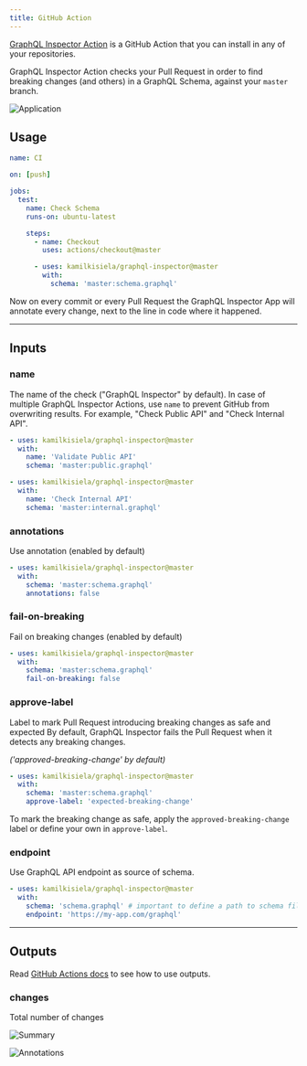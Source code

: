 ```yaml
---
title: GitHub Action
---
```


[GraphQL Inspector Action](https://github.com/marketplace/actions/graphql-inspector) is a GitHub Action that you can install in any of your repositories.

GraphQL Inspector Action checks your Pull Request in order to find breaking changes (and others) in a GraphQL Schema, against your `master` branch.

![Application](/img/github/app-action.jpg)

## Usage

```yaml
name: CI

on: [push]

jobs:
  test:
    name: Check Schema
    runs-on: ubuntu-latest

    steps:
      - name: Checkout
        uses: actions/checkout@master

      - uses: kamilkisiela/graphql-inspector@master
        with:
          schema: 'master:schema.graphql'
```

Now on every commit or every Pull Request the GraphQL Inspector App will annotate every change, next to the line in code where it happened.

---

## Inputs

### name

The name of the check ("GraphQL Inspector" by default). 
In case of multiple GraphQL Inspector Actions, use `name` to prevent GitHub from overwriting results. For example, "Check Public API" and "Check Internal API".

```yaml
- uses: kamilkisiela/graphql-inspector@master
  with:
    name: 'Validate Public API'
    schema: 'master:public.graphql'

- uses: kamilkisiela/graphql-inspector@master
  with:
    name: 'Check Internal API'
    schema: 'master:internal.graphql'
```

### annotations

Use annotation (enabled by default)

```yaml
- uses: kamilkisiela/graphql-inspector@master
  with:
    schema: 'master:schema.graphql'
    annotations: false
```

### fail-on-breaking

Fail on breaking changes (enabled by default)

```yaml
- uses: kamilkisiela/graphql-inspector@master
  with:
    schema: 'master:schema.graphql'
    fail-on-breaking: false
```

### approve-label

Label to mark Pull Request introducing breaking changes as safe and expected
By default, GraphQL Inspector fails the Pull Request when it detects any breaking changes.

_('approved-breaking-change' by default)_

```yaml
- uses: kamilkisiela/graphql-inspector@master
  with:
    schema: 'master:schema.graphql'
    approve-label: 'expected-breaking-change' 
```

To mark the breaking change as safe, apply the `approved-breaking-change` label or define your own in `approve-label`.

### endpoint

Use GraphQL API endpoint as source of schema.

```yaml
- uses: kamilkisiela/graphql-inspector@master
  with:
    schema: 'schema.graphql' # important to define a path to schema file, without a branch
    endpoint: 'https://my-app.com/graphql'
```

---

## Outputs

Read [GitHub Actions docs](https://help.github.com/en/actions/reference/workflow-syntax-for-github-actions#jobsjobs_idoutputs) to see how to use outputs.

### changes

Total number of changes

![Summary](/img/github/summary.jpg)

![Annotations](/img/cli/github.jpg)
